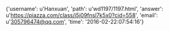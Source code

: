 {'username': u'Hanxuan', 'path': u'wd1197/1197.html', 'answer': u'https://piazza.com/class/i5j09fnsl7k5x0?cid=558', 'email': u'305796474@qq.com', 'time': '2016-02-22:07:54:16'}